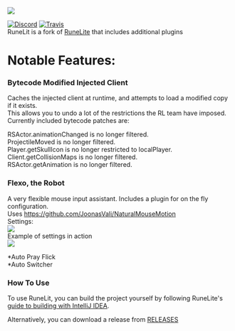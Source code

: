 ![](https://i.imgur.com/sBLouZ7.png)

[![Discord](https://img.shields.io/discord/373382904769675265.svg)](https://discord.gg/HN5gf3m) [![Travis](https://travis-ci.com/zeruth/runelit.svg?branch=master)](https://travis-ci.com/zeruth/runelit)  
RuneLit is a fork of [RuneLite](https://github.com/runelite/runelite) that includes additional plugins  
  
# Notable Features:

### Bytecode Modified Injected Client  
Caches the injected client at runtime, and attempts to load a modified copy if it exists.  
This allows you to undo a lot of the restrictions the RL team have imposed. Currently included bytecode patches are: 
  
RSActor.animationChanged is no longer filtered.  
ProjectileMoved is no longer filtered.  
Player.getSkullIcon is no longer restricted to localPlayer.  
Client.getCollisionMaps is no longer filtered.  
RSActor.getAnimation is no longer filtered.  

  
### Flexo, the Robot  
A very flexible mouse input assistant. Includes a plugin for on the fly configuration.  
Uses https://github.com/JoonasVali/NaturalMouseMotion  
Settings:  
![](https://i.imgur.com/2caAk5H.png)  
Example of settings in action  
![](https://i.imgur.com/i7Ia5kO.gif)  

  
*Auto Pray Flick  
*Auto Switcher

### How To Use
To use RuneLit, you can build the project yourself by following RuneLite's [guide to building with IntelliJ IDEA](https://github.com/runelite/runelite/wiki/Building-with-IntelliJ-IDEA).

Alternatively, you can download a release from [RELEASES](https://github.com/zeruth/runelit/releases)
